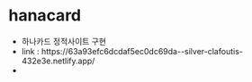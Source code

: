 # hanacard
<ul>
 <li>하나카드 정적사이트 구현</li>
 <li>link : https://63a93efc6dcdaf5ec0dc69da--silver-clafoutis-432e3e.netlify.app/</li>
 <li><a src="img/하나카드.jpeg" ></li>
</ul>

